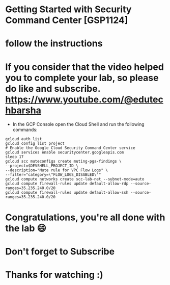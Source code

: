 
# Getting Started with Security Command Center [GSP1124]
# follow the instructions

# If you consider that the video helped you to complete your lab, so please do like and subscribe. https://www.youtube.com/@edutechbarsha
* In the GCP Console open the Cloud Shell and run the following commands:

```
gcloud auth list
gcloud config list project
# Enable the Google Cloud Security Command Center service
gcloud services enable securitycenter.googleapis.com
sleep 17
gcloud scc muteconfigs create muting-pga-findings \
--project=$DEVSHELL_PROJECT_ID \
--description="Mute rule for VPC Flow Logs" \
--filter="category=\"FLOW_LOGS_DISABLED\""
gcloud compute networks create scc-lab-net --subnet-mode=auto
gcloud compute firewall-rules update default-allow-rdp --source-ranges=35.235.240.0/20
gcloud compute firewall-rules update default-allow-ssh --source-ranges=35.235.240.0/20
```

# Congratulations, you're all done with the lab 😄
# Don't forget to Subscribe
# Thanks for watching :)
